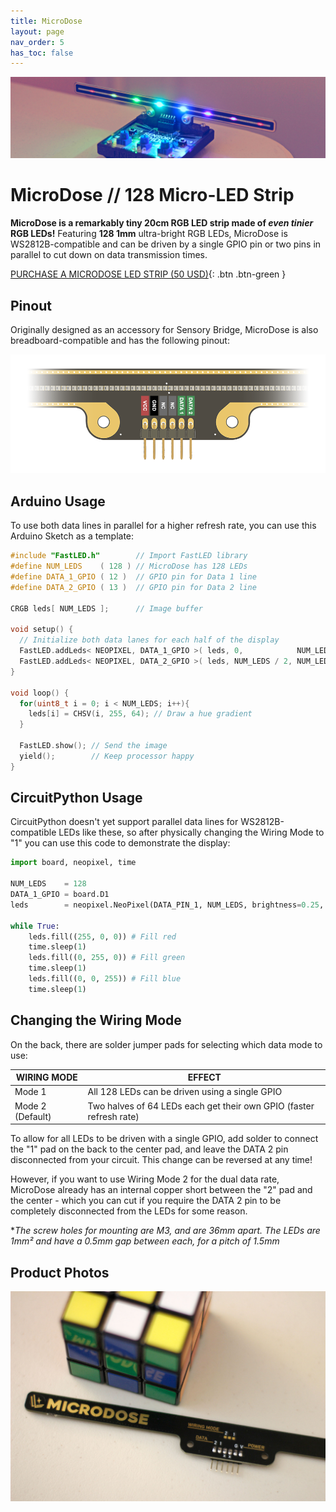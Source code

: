 ```yaml
---
title: MicroDose
layout: page
nav_order: 5
has_toc: false
---
```


![SENSORY BRIDGE IS SIMPLE](https://github.com/connornishijima/sensory_bridge_docs/blob/main/img/microdose_banner.jpg?raw=true)

# MicroDose // 128 Micro-LED Strip

**MicroDose is a remarkably tiny 20cm RGB LED strip made of *even tinier* RGB LEDs!** Featuring **128 1mm** ultra-bright RGB LEDs, MicroDose is WS2812B-compatible and can be driven by a single GPIO pin or two pins in parallel to cut down on data transmission times.

[PURCHASE A MICRODOSE LED STRIP (50 USD)](purchase.html){: .btn .btn-green }

## Pinout

Originally designed as an accessory for Sensory Bridge, MicroDose is also breadboard-compatible and has the following pinout:

![SENSORY BRIDGE IS SIMPLE](https://github.com/connornishijima/sensory_bridge_docs/blob/main/img/microdose_pinout_transparent.png?raw=true)

## Arduino Usage

To use both data lines in parallel for a higher refresh rate, you can use this Arduino Sketch as a template:

```cpp
#include "FastLED.h"        // Import FastLED library
#define NUM_LEDS    ( 128 ) // MicroDose has 128 LEDs
#define DATA_1_GPIO ( 12 )  // GPIO pin for Data 1 line
#define DATA_2_GPIO ( 13 )  // GPIO pin for Data 2 line

CRGB leds[ NUM_LEDS ];      // Image buffer

void setup() {
  // Initialize both data lanes for each half of the display
  FastLED.addLeds< NEOPIXEL, DATA_1_GPIO >( leds, 0,            NUM_LEDS / 2 );
  FastLED.addLeds< NEOPIXEL, DATA_2_GPIO >( leds, NUM_LEDS / 2, NUM_LEDS / 2 );
}

void loop() {
  for(uint8_t i = 0; i < NUM_LEDS; i++){
    leds[i] = CHSV(i, 255, 64); // Draw a hue gradient
  }

  FastLED.show(); // Send the image
  yield();        // Keep processor happy
}
```

## CircuitPython Usage

CircuitPython doesn't yet support parallel data lines for WS2812B-compatible LEDs like these, so after physically changing the Wiring Mode to "1" you can use this code to demonstrate the display:

```python
import board, neopixel, time

NUM_LEDS    = 128
DATA_1_GPIO = board.D1
leds        = neopixel.NeoPixel(DATA_PIN_1, NUM_LEDS, brightness=0.25, auto_write=True)

while True:
    leds.fill((255, 0, 0)) # Fill red
    time.sleep(1)
    leds.fill((0, 255, 0)) # Fill green
    time.sleep(1)
    leds.fill((0, 0, 255)) # Fill blue
    time.sleep(1)
```

## Changing the Wiring Mode

On the back, there are solder jumper pads for selecting which data mode to use:

| WIRING MODE      | EFFECT                                                              |
|------------------|---------------------------------------------------------------------|
| Mode 1           | All 128 LEDs can be driven using a single GPIO                      |
| Mode 2 (Default) | Two halves of 64 LEDs each get their own GPIO (faster refresh rate) |

To allow for all LEDs to be driven with a single GPIO, add solder to connect the "1" pad on the back to the center pad, and leave the DATA 2 pin disconnected from your circuit. This change can be reversed at any time!

However, if you want to use Wiring Mode 2 for the dual data rate, MicroDose already has an internal copper short between the "2" pad and the center - which you can cut if you require the DATA 2 pin to be completely disconnected from the LEDs for some reason.

**The screw holes for mounting are M3, and are 36mm apart. The LEDs are 1mm² and have a 0.5mm gap between each, for a pitch of 1.5mm*

## Product Photos

![SENSORY BRIDGE IS SIMPLE](https://github.com/connornishijima/sensory_bridge_docs/blob/main/img/_MG_0448.jpg?raw=true)
